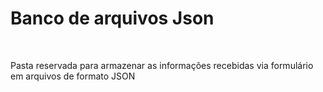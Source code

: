 <h1>Banco de arquivos Json</h1><br>
<p>Pasta reservada para armazenar as informações recebidas via formulário em arquivos de formato JSON</p>

